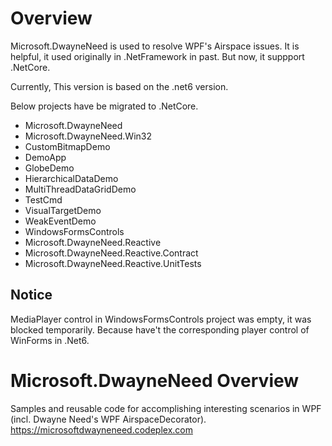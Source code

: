 # Overview
Microsoft.DwayneNeed is used to resolve WPF's Airspace issues. It is helpful, it used originally in .NetFramework in past. But now, it suppport .NetCore.

Currently, This version is based on the .net6 version.

Below projects have be migrated to .NetCore.
 - Microsoft.DwayneNeed
 - Microsoft.DwayneNeed.Win32
 - CustomBitmapDemo
 - DemoApp
 - GlobeDemo
 - HierarchicalDataDemo
 - MultiThreadDataGridDemo
 - TestCmd
 - VisualTargetDemo
 - WeakEventDemo
 - WindowsFormsControls
 - Microsoft.DwayneNeed.Reactive
 - Microsoft.DwayneNeed.Reactive.Contract
 - Microsoft.DwayneNeed.Reactive.UnitTests

## Notice 
MediaPlayer control in WindowsFormsControls project was empty, it was blocked temporarily. Because have't the corresponding player control of WinForms in .Net6. 
 
# Microsoft.DwayneNeed Overview
Samples and reusable code for accomplishing interesting scenarios in WPF (incl. Dwayne Need's WPF AirspaceDecorator). https://microsoftdwayneneed.codeplex.com
